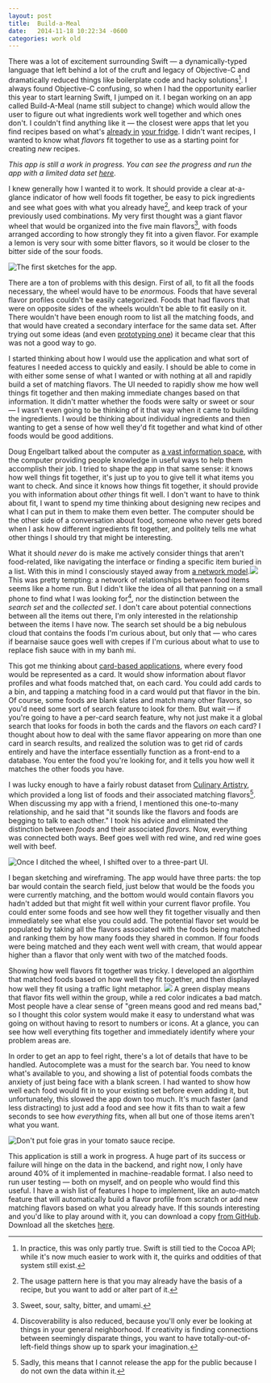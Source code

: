 ```yaml
---
layout: post
title:	Build-a-Meal
date:   2014-11-18 10:22:34 -0600
categories: work old
--- 
```

There was a lot of excitement surrounding Swift — a dynamically-typed language that left behind a lot
of the cruft and legacy of Objective-C and dramatically reduced things
like boilerplate code and hacky solutions[^fn-caveat]. I always found Objective-C
confusing, so when I had the opportunity earlier this year to start
learning Swift, I jumped on it. I began working on an app called
Build-A-Meal (name still subject to change) which would allow the user
to figure out what ingredients work well together and which ones don't.
I couldn't find anything like it — the closest were apps that let you
find recipes based on what's [already in](http://myfridgefood.com) [your fridge](http://www.supercook.com/#/recipes/All%2520recipes). I didn't
want recipes, I wanted to know what *flavors* fit together to use as a
starting point for creating *new* recipes.

*This app is still a work in progress. You can see the progress and run
the app with a limited data set
[here](https://github.com/alilja/flavors)*.

I knew generally how I wanted it to work. It should provide a clear at-a-glance indicator of how well
foods fit together, be easy to pick ingredients and see what goes with
what you already have[^fn-pattern], and keep track of your previously used
combinations. My very first thought was a giant flavor wheel that would
be organized into the five main flavors[^fn-flavors], with foods arranged
according to how strongly they fit into a given flavor. For example a
lemon is very sour with some bitter flavors, so it would be closer to
the bitter side of the sour foods.

![The first sketches for the app.](/assets/images/food/sketches1.png)

There are a ton of problems with this design. First of all, to fit all
the foods necessary, the wheel would have to be *enormous.* Foods that
have several flavor profiles couldn't be easily categorized. Foods that
had flavors that were on opposite sides of the wheels wouldn't be able
to fit easily on it. There wouldn't have been enough room to list all
the matching foods, and that would have created a secondary interface
for the same data set. After trying out some ideas (and even
[prototyping one](/assets/images/food/prototype.png)) it became clear that this was
not a good way to go.

I started thinking about how I would use the application and what sort
of features I needed access to quickly and easily. I should be able to
come in with either some sense of what I wanted or with nothing at all
and rapidly build a set of matching flavors. The UI needed to rapidly
show me how well things fit together and then making immediate changes
based on that information. It didn't matter whether the foods were salty
or sweet or sour — I wasn't even going to be thinking of it that way
when it came to building the ingredients. I would be thinking about
individual ingredients and then wanting to get a sense of how well
they'd fit together and what kind of other foods would be good
additions.

Doug Engelbart talked about the computer as [a vast information space](http://www.dougengelbart.org/firsts/interactive-computing.html),
with the computer providing people knowledge in useful ways to help them
accomplish their job. I tried to shape the app in that same sense: it
knows how well things fit together, it's just up to you to give tell it
what items you want to check. And since it knows how things fit
together, it should provide you with information about *other* things
fit well. I don't want to have to think about fit, I want to spend my
time thinking about designing new recipes and what I can put in them to
make them even better. The computer should be the other side of a
conversation about food, someone who never gets bored when I ask how
different ingredients fit together, and politely tells me what other
things I should try that might be interesting.

What it should *never* do is make me actively consider things that aren't
food-related, like navigating the interface or finding a specific item
buried in a list. With this in mind I consciously stayed away from [a network model](https://www.visualthesaurus.com).![](/assets/images/food/autocomplete.png)
This was pretty tempting: a network of relationships between food items
seems like a home run. But I didn't like the idea of all that panning on
a small phone to find what I was looking for[^fn-discoverability], nor the distinction
between the *search set* and the *collected set*. I don't care about
potential connections between all the items out there, I'm only
interested in the relationship between the items I have now. The search
set should be a big nebulous cloud that contains the foods I'm curious
about, but only that — who cares if bearnaise sauce goes well with
crepes if I'm curious about what to use to replace fish sauce with in my
banh mi.

This got me thinking about [card-based applications](http://www.subtraction.com/2014/08/26/what-is-a-card/),
where every food would be represented as a card. It would show
information about flavor profiles and what foods matched that, on each
card. You could add cards to a bin, and tapping a matching food in a
card would put that flavor in the bin. Of course, some foods are blank
slates and match many other flavors, so you'd need some sort of search
feature to look for them. But wait — if you're going to have a per-card
search feature, why not just make it a global search that looks for
foods in both the cards and the flavors *on* each card? I thought about
how to deal with the same flavor appearing on more than one card in
search results, and realized the solution was to get rid of cards
entirely and have the interface essentially function as a front-end to a
database. You enter the food you're looking for, and it tells you how
well it matches the other foods you have.

I was lucky enough to have a fairly robust dataset from [Culinary Artistry](http://www.amazon.com/Culinary-Artistry-Andrew-Dornenburg/dp/0471287857),
which provided a long list of foods and their associated matching
flavors[^fn-aww]. When discussing my app with a friend, I mentioned this
one-to-many relationship, and he said that "it sounds like the flavors
and foods are begging to talk to each other." I took his advice and
eliminated the distinction between *foods* and their associated
*flavors.* Now, everything was connected both ways. Beef goes well with
red wine, and red wine goes well with beef.

![Once I ditched the wheel, I shifted over
to a three-part UI.](/assets/images/food/sketches2.png)

I began sketching and wireframing. The app would have three parts: the
top bar would contain the search field, just below that would be the
foods you were currently matching, and the bottom would would contain
flavors you hadn't added but that might fit well within your current
flavor profile. You could enter some foods and see how well they fit
together visually and then immediately see what else you could add. The
potential flavor set would be populated by taking all the flavors
associated with the foods being matched and ranking them by how many
foods they shared in common. If four foods were being matched and they
each went well with cream, that would appear higher than a flavor that
only went with two of the matched foods.

Showing how well flavors fit together was tricky. I developed an
algorthim that matched foods based on how well they fit together, and
then displayed how well they fit using a traffic light
metaphor. ![](/assets/images/food/lights.png) A green display means that flavor
fits well within the group, while a red color indicates a bad match.
Most people have a clear sense of "green means good and red means bad,"
so I thought this color system would make it easy to understand what was
going on without having to resort to numbers or icons. At a glance, you
can see how well everything fits together and immediately identify where
your problem areas are.

In order to get an app to feel right, there's a lot of details that have
to be handled. Autocomplete was a must for the search bar. You need to
know what's available to you, and showing a list of potential foods
combats the anxiety of just being face with a blank screen. I had wanted
to show how well each food would fit in to your existing set before even
adding it, but unfortunately, this slowed the app down too much. It's
much faster (and less distracting) to just add a food and see how it
fits than to wait a few seconds to see how *everything* fits, when all
but one of those items aren't what you want.

![Don't put foie gras in your tomato sauce
recipe.](/assets/images/food/matches.png)

This application is still a work in progress. A huge part of its success
or failure will hinge on the data in the backend, and right now, I only
have around 40% of it implemented in machine-readable format. I also
need to run user testing — both on myself, and on people who would find
this useful. I have a wish list of features I hope to implement, like an
auto-match feature that will automatically build a flavor profile from
scratch or add new matching flavors based on what you already have. If
this sounds interesting and you'd like to play around with it, you can
download a copy [from GitHub](https://github.com/alilja/flavors).
Download all the sketches [here](assets/media/food/sketches.pdf).

[^fn-caveat]: In practice, this was only partly true. Swift is still tied to the Cocoa API; while it's now much easier to work with it, the quirks and oddities of that system still exist.

[^fn-pattern]: The usage pattern here is that you may already have the basis of a recipe, but you want to add or alter part of it.

[^fn-flavors]: Sweet, sour, salty, bitter, and umami.

[^fn-discoverability]: Discoverability is also reduced, because you'll only ever be looking at things in your general neighborhood. If creativity is finding connections between seemingly disparate things, you want to have totally-out-of-left-field things show up to spark your imagination.

[^fn-aww]: Sadly, this means that I cannot release the app for the public because I do not own the data within it.

